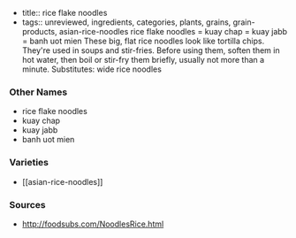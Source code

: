 - title:: rice flake noodles
- tags:: unreviewed, ingredients, categories, plants, grains, grain-products, asian-rice-noodles
rice flake noodles = kuay chap = kuay jabb = banh uot mien These big, flat rice noodles look like tortilla chips. They're used in soups and stir-fries. Before using them, soften them in hot water, then boil or stir-fry them briefly, usually not more than a minute. Substitutes: wide rice noodles

### Other Names

* rice flake noodles
* kuay chap
* kuay jabb
* banh uot mien

### Varieties

* [[asian-rice-noodles]]

### Sources
* http://foodsubs.com/NoodlesRice.html
